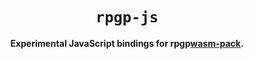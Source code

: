 <div align="center">

  <h1><code>rpgp-js</code></h1>

  <strong>Experimental JavaScript bindings for rpgp<a href="https://github.com/rustwasm/wasm-pack">wasm-pack</a>.</strong>
</div>
